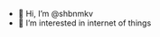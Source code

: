 - 👋 Hi, I’m @shbnmkv
- 👀 I’m interested in internet of things


<!---
shbnmkv/shbnmkv is a ✨ special ✨ repository because its `README.md` (this file) appears on your GitHub profile.
You can click the Preview link to take a look at your changes.
--->
